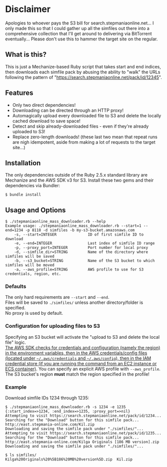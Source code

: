 # Disclaimer
Apologies to whoever pays the S3 bill for search.stepmaniaonline.net... I only made this so that I could gather up all the simfiles out there into a comprehensive collection that I'll get around to delivering via BitTorrent eventually...
Please don't use this to hammer the target site on the regular.

## What is this?
This is just a Mechanize-based Ruby script that takes start and end indices, then downloads each simfile pack by abusing the ability to "walk" the URLs following the pattern of "https://search.stepmaniaonline.net/pack/id/12345".

## Features
- Only two direct dependencies!
- Downloading can be directed through an HTTP proxy!
- Automagically upload every downloaded file to S3 and delete the locally cached download to save space!
- Detect and skip already-downloaded files - even if they're already uploaded to S3!
- Replace zero-length downloads! (these last two mean that repeat runs are nigh idempotent, aside from making a lot of requests to the target site...)

## Installation
The only dependencies outside of the Ruby 2.5.x standard library are Mechanize and the AWS SDK v3 for S3. Install these two gems and their dependencies via Bundler:
```
$ bundle install
```

## Usage and Options
```
$ ./stepmaniaonline_mass_downloader.rb --help
Example usage: ./stepmaniaonline_mass_downloader.rb --start=1 --end=1234 -p 8118 -d simfiles -b my-s3-bucket.amazonaws.com
    -s, --start=INTEGER              ID of first simfile ID to download
    -e, --end=INTEGER                Last index of simfile ID range
    -p, --proxy_port=INTEGER         Port number for local proxy
    -d, --simfile_dir=STRING         Name of the directory where simfiles will be saved
    -b, --s3_bucket=STRING           Name of the S3 bucket to which simfiles will be moved
    -a, --aws_profile=STRING         AWS profile to use for S3 credentials, region, etc.
```
### Defaults
The only hard requirements are `--start` and `--end`.  
Files will be saved to `./simfiles/` unless another directory/folder is specified.  
No proxy is used by default.

### Configuration for uploading files to S3  
Specifying an S3 bucket will activate the "upload to S3 and delete the local file" logic.  
[The AWS SDK checks for credentials and configuration (namely the region) in the environment variables, then in the AWS credentials/config files (located under `~/.aws/credentials` and `~/.aws/config`), then in the IAM credential store (if you are running the command from an EC2 instance or ECS container)](https://docs.aws.amazon.com/cli/latest/userguide/cli-chap-configure.html#config-settings-and-precedence). You can specify an explicit AWS profile with `--aws_profile`.  
The S3 bucket's region **must** match the region specified in the profile!

### Example
Download simfile IDs 1234 through 1235:
```
$ ./stepmaniaonline_mass_downloader.rb -s 1234 -e 1235
{:start_index=>1234, :end_index=>1235, :proxy_port=>nil}
Attempting to visit https://search.stepmaniaonline.net/pack/id/1234...
Searching for the "Download" button for this simfile pack...
http://east.stepmania-online.com/Kil.zip
Downloading and saving the simfile pack under "./simfiles/"...
Attempting to visit https://search.stepmaniaonline.net/pack/id/1235...
Searching for the "Download" button for this simfile pack...
http://east.stepmania-online.com/Kilga Originals [186 MB version].zip
Downloading and saving the simfile pack under "./simfiles/"...

$ ls simfiles/
Kilga%20Originals%20%5B186%20MB%20version%5D.zip  Kil.zip
```

